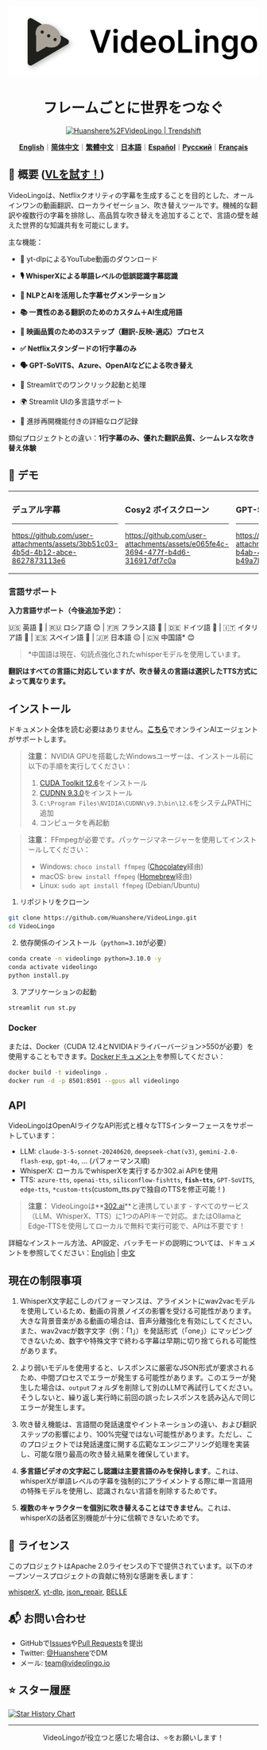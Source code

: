 <div align="center">

<img src="/docs/logo.png" alt="VideoLingo Logo" height="140">

# フレームごとに世界をつなぐ

<a href="https://trendshift.io/repositories/12200" target="_blank"><img src="https://trendshift.io/api/badge/repositories/12200" alt="Huanshere%2FVideoLingo | Trendshift" style="width: 250px; height: 55px;" width="250" height="55"/></a>

[**English**](/README.md)｜[**简体中文**](/translations/README.zh.md)｜[**繁體中文**](/translations/README.zh-TW.md)｜[**日本語**](/translations/README.ja.md)｜[**Español**](/translations/README.es.md)｜[**Русский**](/translations/README.ru.md)｜[**Français**](/translations/README.fr.md)

</div>

## 🌟 概要 ([VLを試す！](https://videolingo.io))

VideoLingoは、Netflixクオリティの字幕を生成することを目的とした、オールインワンの動画翻訳、ローカライゼーション、吹き替えツールです。機械的な翻訳や複数行の字幕を排除し、高品質な吹き替えを追加することで、言語の壁を越えた世界的な知識共有を可能にします。

主な機能：
- 🎥 yt-dlpによるYouTube動画のダウンロード

- **🎙️ WhisperXによる単語レベルの低誤認識字幕認識**

- **📝 NLPとAIを活用した字幕セグメンテーション**

- **📚 一貫性のある翻訳のためのカスタム＋AI生成用語**

- **🔄 映画品質のための3ステップ（翻訳-反映-適応）プロセス**

- **✅ Netflixスタンダードの1行字幕のみ**

- **🗣️ GPT-SoVITS、Azure、OpenAIなどによる吹き替え**

- 🚀 Streamlitでのワンクリック起動と処理

- 🌍 Streamlit UIの多言語サポート

- 📝 進捗再開機能付きの詳細なログ記録

類似プロジェクトとの違い：**1行字幕のみ、優れた翻訳品質、シームレスな吹き替え体験**

## 🎥 デモ

<table>
<tr>
<td width="33%">

### デュアル字幕
---
https://github.com/user-attachments/assets/3bb51c03-4b5d-4b12-abce-8627873113e6

</td>
<td width="33%">

### Cosy2 ボイスクローン
---
https://github.com/user-attachments/assets/e065fe4c-3694-477f-b4d6-316917df7c0a

</td>
<td width="33%">

### GPT-SoVITS 吹き替え
---
https://github.com/user-attachments/assets/47d965b2-b4ab-4a0b-9d08-b49a7bf3508c

</td>
</tr>
</table>

### 言語サポート

**入力言語サポート（今後追加予定）：**

🇺🇸 英語 🤩 | 🇷🇺 ロシア語 😊 | 🇫🇷 フランス語 🤩 | 🇩🇪 ドイツ語 🤩 | 🇮🇹 イタリア語 🤩 | 🇪🇸 スペイン語 🤩 | 🇯🇵 日本語 😐 | 🇨🇳 中国語* 😊

> *中国語は現在、句読点強化されたwhisperモデルを使用しています。

**翻訳はすべての言語に対応していますが、吹き替えの言語は選択したTTS方式によって異なります。**

## インストール

ドキュメント全体を読む必要はありません。[**こちら**](https://share.fastgpt.in/chat/share?shareId=066w11n3r9aq6879r4z0v9rh)でオンラインAIエージェントがサポートします。

> **注意：** NVIDIA GPUを搭載したWindowsユーザーは、インストール前に以下の手順を実行してください：
> 1. [CUDA Toolkit 12.6](https://developer.download.nvidia.com/compute/cuda/12.6.0/local_installers/cuda_12.6.0_560.76_windows.exe)をインストール
> 2. [CUDNN 9.3.0](https://developer.download.nvidia.com/compute/cudnn/9.3.0/local_installers/cudnn_9.3.0_windows.exe)をインストール
> 3. `C:\Program Files\NVIDIA\CUDNN\v9.3\bin\12.6`をシステムPATHに追加
> 4. コンピュータを再起動

> **注意：** FFmpegが必要です。パッケージマネージャーを使用してインストールしてください：
> - Windows: ```choco install ffmpeg``` ([Chocolatey](https://chocolatey.org/)経由)
> - macOS: ```brew install ffmpeg``` ([Homebrew](https://brew.sh/)経由)
> - Linux: ```sudo apt install ffmpeg``` (Debian/Ubuntu)

1. リポジトリをクローン

```bash
git clone https://github.com/Huanshere/VideoLingo.git
cd VideoLingo
```

2. 依存関係のインストール（`python=3.10`が必要）

```bash
conda create -n videolingo python=3.10.0 -y
conda activate videolingo
python install.py
```

3. アプリケーションの起動

```bash
streamlit run st.py
```

### Docker
または、Docker（CUDA 12.4とNVIDIAドライバーバージョン>550が必要）を使用することもできます。[Dockerドキュメント](/docs/pages/docs/docker.en-US.md)を参照してください：

```bash
docker build -t videolingo .
docker run -d -p 8501:8501 --gpus all videolingo
```

## API
VideoLingoはOpenAIライクなAPI形式と様々なTTSインターフェースをサポートしています：
- LLM: `claude-3-5-sonnet-20240620`, `deepseek-chat(v3)`, `gemini-2.0-flash-exp`, `gpt-4o`, ... (パフォーマンス順)
- WhisperX: ローカルでwhisperXを実行するか302.ai APIを使用
- TTS: `azure-tts`, `openai-tts`, `siliconflow-fishtts`, **`fish-tts`**, `GPT-SoVITS`, `edge-tts`, `*custom-tts`(custom_tts.pyで独自のTTSを修正可能！)

> **注意：** VideoLingoは**[302.ai](https://gpt302.saaslink.net/C2oHR9)**と連携しています - すべてのサービス（LLM、WhisperX、TTS）に1つのAPIキーで対応。またはOllamaとEdge-TTSを使用してローカルで無料で実行可能で、APIは不要です！

詳細なインストール方法、API設定、バッチモードの説明については、ドキュメントを参照してください：[English](/docs/pages/docs/start.en-US.md) | [中文](/docs/pages/docs/start.zh-CN.md)

## 現在の制限事項

1. WhisperX文字起こしのパフォーマンスは、アライメントにwav2vacモデルを使用しているため、動画の背景ノイズの影響を受ける可能性があります。大きな背景音楽がある動画の場合は、音声分離強化を有効にしてください。また、wav2vacが数字文字（例：「1」）を発話形式（「one」）にマッピングできないため、数字や特殊文字で終わる字幕は早期に切り捨てられる可能性があります。

2. より弱いモデルを使用すると、レスポンスに厳密なJSON形式が要求されるため、中間プロセスでエラーが発生する可能性があります。このエラーが発生した場合は、`output`フォルダを削除して別のLLMで再試行してください。そうしないと、繰り返し実行時に前回の誤ったレスポンスを読み込んで同じエラーが発生します。

3. 吹き替え機能は、言語間の発話速度やイントネーションの違い、および翻訳ステップの影響により、100%完璧ではない可能性があります。ただし、このプロジェクトでは発話速度に関する広範なエンジニアリング処理を実装し、可能な限り最高の吹き替え結果を確保しています。

4. **多言語ビデオの文字起こし認識は主要言語のみを保持します**。これは、whisperXが単語レベルの字幕を強制的にアライメントする際に単一言語用の特殊モデルを使用し、認識されない言語を削除するためです。

5. **複数のキャラクターを個別に吹き替えることはできません**。これは、whisperXの話者区別機能が十分に信頼できないためです。

## 📄 ライセンス

このプロジェクトはApache 2.0ライセンスの下で提供されています。以下のオープンソースプロジェクトの貢献に特別な感謝を表します：

[whisperX](https://github.com/m-bain/whisperX), [yt-dlp](https://github.com/yt-dlp/yt-dlp), [json_repair](https://github.com/mangiucugna/json_repair), [BELLE](https://github.com/LianjiaTech/BELLE)

## 📬 お問い合わせ

- GitHubで[Issues](https://github.com/Huanshere/VideoLingo/issues)や[Pull Requests](https://github.com/Huanshere/VideoLingo/pulls)を提出
- Twitter: [@Huanshere](https://twitter.com/Huanshere)でDM
- メール: team@videolingo.io

## ⭐ スター履歴

[![Star History Chart](https://api.star-history.com/svg?repos=Huanshere/VideoLingo&type=Timeline)](https://star-history.com/#Huanshere/VideoLingo&Timeline)

---

<p align="center">VideoLingoが役立つと感じた場合は、⭐️をお願いします！</p> 